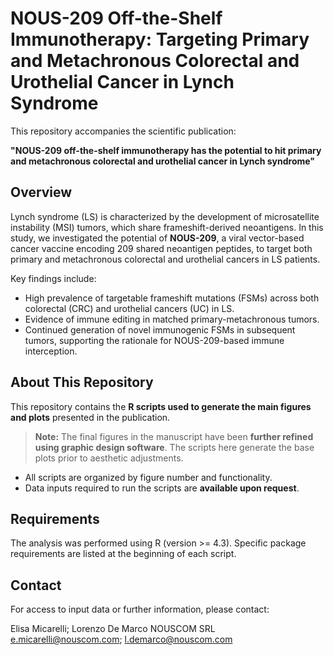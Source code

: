 # NOUS-209 Off-the-Shelf Immunotherapy: Targeting Primary and Metachronous Colorectal and Urothelial Cancer in Lynch Syndrome

This repository accompanies the scientific publication:

**"NOUS-209 off-the-shelf immunotherapy has the potential to hit primary and metachronous colorectal and urothelial cancer in Lynch syndrome"**

## Overview

Lynch syndrome (LS) is characterized by the development of microsatellite instability (MSI) tumors, which share frameshift-derived neoantigens. In this study, we investigated the potential of **NOUS-209**, a viral vector-based cancer vaccine encoding 209 shared neoantigen peptides, to target both primary and metachronous colorectal and urothelial cancers in LS patients.

Key findings include:

- High prevalence of targetable frameshift mutations (FSMs) across both colorectal (CRC) and urothelial cancers (UC) in LS.
- Evidence of immune editing in matched primary-metachronous tumors.
- Continued generation of novel immunogenic FSMs in subsequent tumors, supporting the rationale for NOUS-209-based immune interception.

## About This Repository

This repository contains the **R scripts used to generate the main figures and plots** presented in the publication.

> **Note:** The final figures in the manuscript have been **further refined using graphic design software**. The scripts here generate the base plots prior to aesthetic adjustments.

- All scripts are organized by figure number and functionality.
- Data inputs required to run the scripts are **available upon request**.

## Requirements

The analysis was performed using R (version >= 4.3). Specific package requirements are listed at the beginning of each script.

## Contact

For access to input data or further information, please contact:

Elisa Micarelli; Lorenzo De Marco
NOUSCOM SRL
e.micarelli@nouscom.com; l.demarco@nouscom.com




